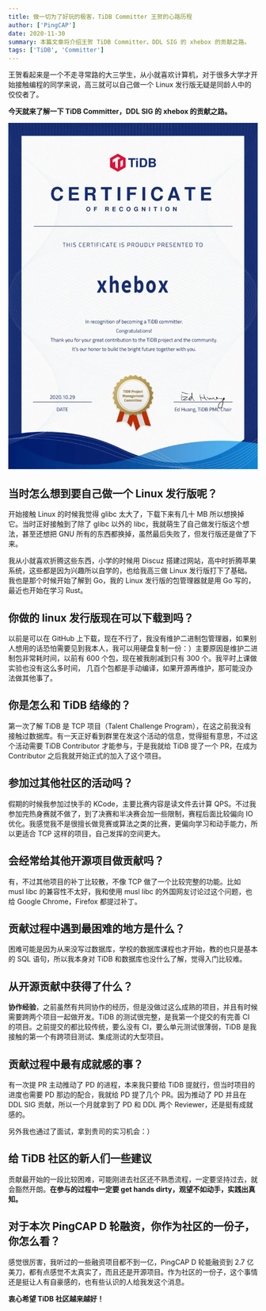 ```yaml
---
title: 做一切为了好玩的极客，TiDB Committer 王贺的心路历程
author: ['PingCAP']
date: 2020-11-30
summary: 本篇文章将介绍王贺 TiDB Committer，DDL SIG 的 xhebox 的贡献之路。
tags: ['TiDB', 'Committer']
---
```



王贺看起来是一个不走寻常路的大三学生，从小就喜欢计算机，对于很多大学才开始接触编程的同学来说，高三就可以自己做一个 Linux 发行版无疑是同龄人中的佼佼者了。

**今天就来了解一下 TiDB Committer，DDL SIG 的 xhebox 的贡献之路。**

![1-certificatewanghe](media/a-story-about-tidb-committer-wanghe-who-doing-anything-for-fun/1-certificatewanghe.jpeg)

## 当时怎么想到要自己做一个 Linux 发行版呢？


开始接触 Linux 的时候我觉得 glibc 太大了，下载下来有几十 MB 所以想换掉它。当时正好接触到了除了 glibc 以外的 libc，我就萌生了自己做发行版这个想法，甚至还想把 GNU 所有的东西都换掉，虽然最后失败了，但发行版还是做了下来。

我从小就喜欢折腾这些东西，小学的时候用 Discuz 搭建过网站，高中时折腾苹果系统，这些都是因为兴趣所以自学的，也给我高三做 Linux 发行版打下了基础。我也是那个时候开始了解到 Go，我的 Linux 发行版的包管理器就是用 Go 写的，最近也开始在学习 Rust。

## 你做的 linux 发行版现在可以下载到吗？

以前是可以在 GitHub 上下载，现在不行了，我没有维护二进制包管理器，如果别人想用的话恐怕需要见到我本人，我可以用硬盘复制一份：）主要原因是维护二进制包非常耗时间，以前有 600 个包，现在被我削减到只有 300 个。我平时上课做实验也没有这么多时间， 几百个包都是手动编译，如果开源再维护，那可能没办法做其他事了。

## 你是怎么和 TiDB 结缘的？

第一次了解 TiDB 是 TCP 项目（Talent Challenge Program），在这之前我没有接触过数据库。有一天正好看到群里在发这个活动的信息，觉得挺有意思，不过这个活动需要 TiDB Contributor 才能参与，于是我就给 TiDB 提了一个 PR，在成为 Contributor 之后我就开始正式的加入了这个项目。

## 参加过其他社区的活动吗？

假期的时候我参加过快手的 KCode，主要比赛内容是读文件去计算 QPS。不过我参加完热身赛就不做了，到了决赛和半决赛会加一些限制，赛程后面比较偏向 IO 优化。我感觉我不是很擅长做竞赛或算法之类的比赛，更偏向学习和动手能力，所以更适合 TCP 这样的项目，自己发挥的空间更大。

## 会经常给其他开源项目做贡献吗？

有，不过其他项目的补丁比较散，不像 TCP 做了一个比较完整的功能。比如 musl libc 的兼容性不太好，我和使用 musl libc 的外国网友讨论过这个问题，也给 Google Chrome，Firefox 都提过补丁。

##  贡献过程中遇到最困难的地方是什么？

困难可能是因为从来没写过数据库，学校的数据库课程也才开始，教的也只是基本的 SQL 语句，所以我本身对 TiDB 和数据库也没什么了解，觉得入门比较难。

## 从开源贡献中获得了什么？

**协作经验**，之前虽然有共同协作的经历，但是没做过这么成熟的项目，并且有时候需要跨两个项目一起做开发。TiDB 的测试很完整，是我第一个提交的有完善 CI 的项目。之前提交的都比较传统，要么没有 CI，要么单元测试很薄弱，TiDB 是我接触的第一个有跨项目测试、集成测试的大型项目。

## 贡献过程中最有成就感的事？

有一次提 PR 主动推动了 PD 的进程，本来我只要给 TiDB 提就行，但当时项目的进度也需要 PD 那边的配合，我就给 PD 提了几个 PR。因为推动了 PD 并且在 DDL SIG 贡献，所以一个月就拿到了 PD 和 DDL 两个 Reviewer，还是挺有成就感的。

另外我也通过了面试，拿到贵司的实习机会：）

## 给 TiDB 社区的新人们一些建议

贡献最开始的一段比较困难，可能刚进去社区还不熟悉流程，一定要坚持过去，就会豁然开朗。**在参与的过程中一定要 get hands dirty，观望不如动手，实践出真知。** 

## 对于本次 PingCAP D 轮融资，你作为社区的一份子，你怎么看？

感觉很厉害，我听过的一些融资项目都不到一亿，PingCAP D 轮能融资到 2.7 亿美刀，都有点感觉不太真实了，而且还是开源项目。作为社区的一份子，这个事情还是挺让人有自豪感的，也有些认识的人给我发这个消息。

**衷心希望 TiDB 社区越来越好！**